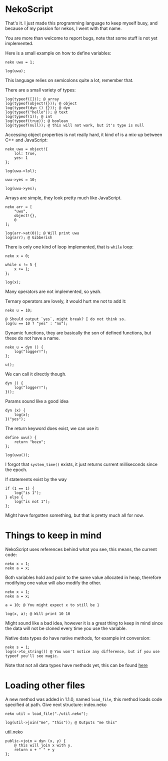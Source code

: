 # NekoScript
That's it. I just made this programming language to keep myself busy, and because of my passion for nekos, I went with that name.

You are more than welcome to report bugs, note that some stuff is not yet implemented.

Here is a small example on how to define variables:
```
neko uwu = 1;

log(uwu);
```
This language relies on semicolons quite a lot, remember that.

There are a small variety of types:
```
log(typeof([])); @ array
log(typeof(object!{})); @ object
log(typeof(dyn () {})); @ dyn 
log(typeof("hello")); @ text 
log(typeof(1)); @ int
log(typeof(true)); @ boolean
log(typeof(null)); @ this will not work, but it's type is null 
```
Accessing object properties is not really hard, it kind of is a mix-up between C++ and JavaScript:
```
neko uwu = object!{
    lol: true,
    yes: 1
};

log(uwu->lol);

uwu->yes = 10;

log(uwu->yes);
```
Arrays are simple, they look pretty much like JavaScript.
```
neko arr = [
    "uwu",
    object!{},
    0
];

log(arr->at(0)); @ Will print uwu
log(arr); @ Gibberish
```
There is only one kind of loop implemented, that is `while` loop:
```
neko x = 0;

while x != 5 {
    x += 1;
};

log(x);
```
Many operators are not implemented, so yeah.

Ternary operators are lovely, it would hurt me not to add it:
```
neko u = 10;

@ Should output `yes`, might break? I do not think so.
log(u == 10 ? "yes" : "no");
```
Dynamic functions, they are basically the son of defined functions, but these do not have a name.
```
neko u = dyn () {
    log("logger!");
};

u();
```
We can call it directly though.
```
dyn () {
    log("logger!");
}();
```
Params sound like a good idea
```
dyn (x) {
    log(x);
}("yes");
```

The return keyword does exist, we can use it:
```
define uwu() {
    return "bozo";
};

log(uwu());
```

I forgot that `system_time()` exists, it just returns current milliseconds since the epoch.

If statements exist by the way
```
if (1 == 1) {
    log("is 1");
} else {
    log("is not 1");
};
```

Might have forgotten something, but that is pretty much all for now.

# Things to keep in mind
NekoScript uses references behind what you see, this means, the current code:
```
neko x = 1;
neko a = x;
```
Both variables hold and point to the same value allocated in heap, therefore modifying one value will also modify the other.
```
neko x = 1;
neko a = x;

a = 10; @ You might expect x to still be 1

log(x, a); @ Will print 10 10
```
Might sound like a bad idea, however it is a great thing to keep in mind since the data will not be cloned every time you use the variable.

Native data types do have native methods, for example int conversion:
```
neko s = 1;
log(s->to_string()) @ You won't notice any difference, but if you use typeof you'll see magic.
```
Note that not all data types have methods yet, this can be found [here](https://github.com/Rubenennj/nekoscript/tree/dev/src/native/prototypes)

# Loading other files
A new method was added in 1.1.0, named `load_file`, this method loads code specified at path.
Give next structure:
index.neko
```
neko util = load_file("./util.neko");

log(util->join("me", "this")); @ Outputs "me this"
```

util.neko
```
public->join = dyn (x, y) {
    @ this will join x with y.
    return x + " " + y 
};
```